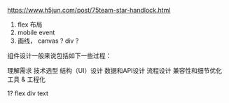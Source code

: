 https://www.h5jun.com/post/75team-star-handlock.html


1. flex 布局
2. mobile event
3. 画线， canvas ? div ?



组件设计一般来说包括如下一些过程：

理解需求
技术选型
结构（UI）设计
数据和API设计
流程设计
兼容性和细节优化
工具 & 工程化



1?  flex div  text
